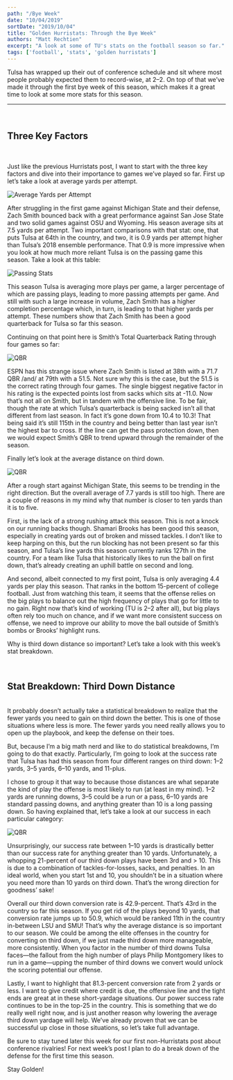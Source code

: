```yaml
---
path: "/Bye Week"
date: "10/04/2019"
sortDate: "2019/10/04"
title: "Golden Hurristats: Through the Bye Week"
authors: "Matt Rechtien"
excerpt: "A look at some of TU's stats on the football season so far."
tags: ['football', 'stats', 'golden hurristats']
---
```


Tulsa has wrapped up their out of conference schedule and sit where most people probably expected them to record-wise, at 2–2. On top of that we’ve made it through the first bye week of this season, which makes it a great time to look at some more stats for this season.

---

<br />

## Three Key Factors

<br />

Just like the previous Hurristats post, I want to start with the three key factors and dive into their importance to games we’ve played so far. First up let’s take a look at average yards per attempt.

![Average Yards per Attempt](../../blog_images/bye-week/bye-week-ypa.jpg)

After struggling in the first game against Michigan State and their defense, Zach Smith bounced back with a great performance against San Jose State and two solid games against OSU and Wyoming. His season average sits at 7.5 yards per attempt. Two important comparisons with that stat: one, that puts Tulsa at 64th in the country, and two, it is 0.9 yards per attempt higher than Tulsa’s 2018 ensemble performance. That 0.9 is more impressive when you look at how much more reliant Tulsa is on the passing game this season. Take a look at this table:

![Passing Stats](../../blog_images/bye-week/bye-week-passing.jpg)

This season Tulsa is averaging more plays per game, a larger percentage of which are passing plays, leading to more passing attempts per game. And still with such a large increase in volume, Zach Smith has a higher completion percentage which, in turn, is leading to that higher yards per attempt. These numbers show that Zach Smith has been a good quarterback for Tulsa so far this season.

Continuing on that point here is Smith’s Total Quarterback Rating through four games so far:

![QBR](../../blog_images/bye-week/bye-week-qbr.jpg)

ESPN has this strange issue where Zach Smith is listed at 38th with a 71.7 QBR /and/ at 79th with a 51.5. Not sure why this is the case, but the 51.5 is the correct rating through four games. The single biggest negative factor in his rating is the expected points lost from sacks which sits at -11.0. Now that’s not all on Smith, but in tandem with the offensive line. To be fair, though the rate at which Tulsa’s quarterback is being sacked isn’t all that different from last season. In fact it’s gone down from 10.4 to 10.3! That being said it’s still 115th in the country and being better than last year isn’t the highest bar to cross. If the line can get the pass protection down, then we would expect Smith’s QBR to trend upward through the remainder of the season.

Finally let’s look at the average distance on third down.

![QBR](../../blog_images/bye-week/bye-week-3rd-down.jpg)

After a rough start against Michigan State, this seems to be trending in the right direction. But the overall average of 7.7 yards is still too high. There are a couple of reasons in my mind why that number is closer to ten yards than it is to five.

First, is the lack of a strong rushing attack this season. This is not a knock on our running backs though. Shamari Brooks has been good this season, especially in creating yards out of broken and missed tackles. I don’t like to keep harping on this, but the run blocking has not been present so far this season, and Tulsa’s line yards this season currently ranks 127th in the country. For a team like Tulsa that historically likes to run the ball on first down, that’s already creating an uphill battle on second and long.

And second, albeit connected to my first point, Tulsa is only averaging 4.4 yards per play this season. That ranks in the bottom 15-percent of college football. Just from watching this team, it seems that the offense relies on the big plays to balance out the high frequency of plays that go for little to no gain. Right now that’s kind of working (TU is 2–2 after all), but big plays often rely too much on chance, and if we want more consistent success on offense, we need to improve our ability to move the ball outside of Smith’s bombs or Brooks’ highlight runs.

Why is third down distance so important? Let’s take a look with this week’s stat breakdown.

<br />

## Stat Breakdown: Third Down Distance

<br />
It probably doesn’t actually take a statistical breakdown to realize that the fewer yards you need to gain on third down the better. This is one of those situations where less is more. The fewer yards you need really allows you to open up the playbook, and keep the defense on their toes.

But, because I’m a big math nerd and like to do statistical breakdowns, I’m going to do that exactly. Particularly, I’m going to look at the success rate that Tulsa has had this season from four different ranges on third down: 1–2 yards, 3–5 yards, 6–10 yards, and 11-plus.

I chose to group it that way to because those distances are what separate the kind of play the offense is most likely to run (at least in my mind). 1–2 yards are running downs, 3–5 could be a run or a pass, 6–10 yards are standard passing downs, and anything greater than 10 is a long passing down. So having explained that, let’s take a look at our success in each particular category:

![QBR](../../blog_images/bye-week/bye-week-3rd-down-2.jpg)

Unsurprisingly, our success rate between 1–10 yards is drastically better than our success rate for anything greater than 10 yards. Unfortunately, a whopping 21-percent of our third down plays have been 3rd and > 10. This is due to a combination of tackles-for-losses, sacks, and penalties. In an ideal world, when you start 1st and 10, you shouldn’t be in a situation where you need more than 10 yards on third down. That’s the wrong direction for goodness’ sake!

Overall our third down conversion rate is 42.9-percent. That’s 43rd in the country so far this season. If you get rid of the plays beyond 10 yards, that conversion rate jumps up to 50.9, which would be ranked 11th in the country in-between LSU and SMU! That’s why the average distance is so important to our season. We could be among the elite offenses in the country for converting on third down, if we just made third down more manageable, more consistently. When you factor in the number of third downs Tulsa faces—the fallout from the high number of plays Philip Montgomery likes to run in a game—upping the number of third downs we convert would unlock the scoring potential our offense.

Lastly, I want to highlight that 81.3-percent conversion rate from 2 yards or less. I want to give credit where credit is due, the offensive line and the tight ends are great at in these short-yardage situations. Our power success rate continues to be in the top-25 in the country. This is something that we do really well right now, and is just another reason why lowering the average third down yardage will help. We’ve already proven that we can be successful up close in those situations, so let’s take full advantage.

Be sure to stay tuned later this week for our first non-Hurristats post about conference rivalries! For next week’s post I plan to do a break down of the defense for the first time this season.

Stay Golden!
